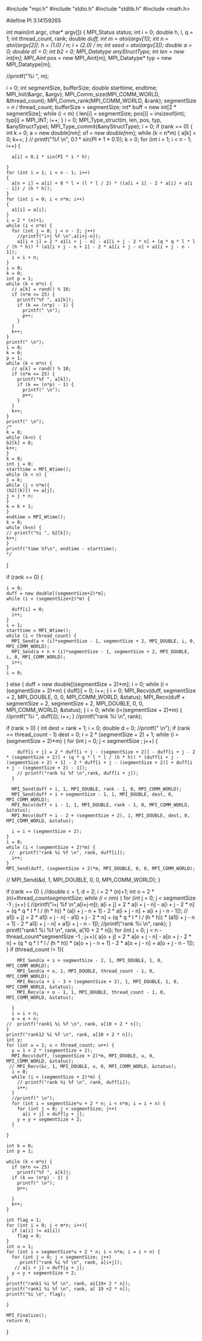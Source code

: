 #include "mpi.h"
#include "stdio.h"
#include "stdlib.h"
#include <math.h>

#define PI 3.14159265

int main(int argc, char* argv[]) {
  MPI_Status status;
  int i = 0;
  double h, l, q = 1;
  int thread_count, rank;
  double *duff;
  int m = atoi(argv[1]);
  int n = atoi(argv[2]);
  h = (1.0) / n;
  l = (2.0) / m;
  int seed = atoi(argv[3]);
  double *a = 0;
  double *a1 = 0;
  int* b2 = 0;
  MPI_Datatype anyStructType;
  int* len = new int[m];
  MPI_Aint* pos = new MPI_Aint[m];
  MPI_Datatype* typ = new MPI_Datatype[m];

  //printf("%i ", m);


  i = 0;
  int segmentSize, bufferSize;
  double starttime, endtime;
  MPI_Init(&argc, &argv);
  MPI_Comm_size(MPI_COMM_WORLD, &thread_count);
  MPI_Comm_rank(MPI_COMM_WORLD, &rank);
  segmentSize = n / thread_count;
  bufferSize = segmentSize;
  int* buff = new int[2 * segmentSize];
  while (i < m) {
    len[i] = segmentSize;
    pos[i] = i*n*sizeof(int);
    typ[i] = MPI_INT;
    i++;
  }
  i = 0;
  MPI_Type_struct(m, len, pos, typ, &anyStructType);
  MPI_Type_commit(&anyStructType);
  i = 0;
  if (rank == 0) {
    int k = 0;
    a = new double[n*m];
    a1 = new double[n*m];
    while (k < n*m) {
      a[k] = 0;
      k++;
    }
    // printf("%f \n", 0.1 * sin(PI * 1 * 0.1));
    k = 0;
    for (int i = 1; i < n - 1; i++)
    {

      a[i] = 0.1 * sin(PI * i * h);

    }
    for (int i = 1; i < n - 1; i++)
    {
      a[n + i] = a[i] + 0 * l + (l * l / 2) * ((a[i + 1] - 2 * a[i] + a[i - 1]) / (h * h));
    }
    for (int i = 0; i < n*m; i++)
    {
      a1[i] = a[i];
    }
    i = 2 * (n)+1;
    while (i < n*m) {
      for (int j = 0; j < n - 2; j++)
        //printf("i+j %f \n",a[i+j-n]);
        a1[i + j] = 2 * a1[i + j - n] - a1[i + j - 2 * n] + (q * q * l * l / (h * h)) * (a1[i + j - n + 1] - 2 * a1[i + j - n] + a1[i + j - n - 1]);
      i = i + n;
    }
    i = 0;
    k = 0;
    int p = 1;
    while (k < m*n) {
      // a[k] = rand() % 10;
      if (n*m <= 25) {
        printf("%f ", a1[k]);
        if (k == (n*p) - 1) {
          printf(" \n");
          p++;
        }
      }
      k++;
    }
    printf(" \n");
    i = 0;
    k = 0;
    p = 1;
    while (k < m*n) {
      // a[k] = rand() % 10;
      if (n*m <= 25) {
        printf("%f ", a[k]);
        if (k == (n*p) - 1) {
          printf(" \n");
          p++;
        }
      }
      k++;
    }
    printf(" \n");
    /*
    k = 0;
    while (k<n) {
    b2[k] = 0;
    k++;
    }
    k = 0;
    int j = 0;
    starttime = MPI_Wtime();
    while (k < n) {
    j = k;
    while (j < n*m){
    (b2[(k)]) += a[j];
    j = j + n;
    }
    k = k + 1;
    }
    endtime = MPI_Wtime();
    k = 0;
    while (k<n) {
    // printf("%i ", b2[k]);
    k++;
    }
    printf("time %f\n", endtime - starttime);
    */
  }

  if (rank == 0) {

    i = 0;
    duff = new double[(segmentSize+2)*m];
    while (i < (segmentSize+2)*m) {

      duff[i] = 0;
      i++;
    }
    i = 1;
    starttime = MPI_Wtime();
    while (i < thread_count) {
      MPI_Send(a + (i)*segmentSize - 1, segmentSize + 2, MPI_DOUBLE, i, 0, MPI_COMM_WORLD);
      MPI_Send(a + n + (i)*segmentSize - 1, segmentSize + 2, MPI_DOUBLE, i, 0, MPI_COMM_WORLD);
      i++;
    }
    i = 0;
  }
  else {
    duff = new double[(segmentSize + 2)*m];
    i = 0;
    while (i < (segmentSize + 2)*m) {
      duff[i] = 0;
      i++;
    }
    i = 0;
    MPI_Recv(duff, segmentSize + 2, MPI_DOUBLE, 0, 0, MPI_COMM_WORLD, &status);
    MPI_Recv(duff + segmentSize + 2, segmentSize + 2, MPI_DOUBLE, 0, 0, MPI_COMM_WORLD, &status);
  }
  i = 0;
  while (i<(segmentSize + 2)*m) {
    //printf("%i ", duff[i]);
    i++;
  }
  //printf("rank %i \n", rank);

  if (rank > 0) {
    int dest = rank + 1;
    i = 0;
    double d = 0;
    //printf(" \n");
    if (rank == thread_count - 1)
      dest = 0;
    i = 2 * (segmentSize + 2) + 1;
    while (i < (segmentSize + 2)*m) {
      for (int j = 0; j < segmentSize ; j++) {

        duff[i + j] = 2 * duff[i + j - (segmentSize + 2)] - duff[i + j - 2 * (segmentSize + 2)] + (q * q * l * l / (h * h)) * (duff[i + j - (segmentSize + 2) + 1] - 2 * duff[i + j - (segmentSize + 2)] + duff[i + j - (segmentSize + 2) - 1]);
        // printf("rank %i %f \n",rank, duff[i + j]);
      }
      
      MPI_Send(duff + i, 1, MPI_DOUBLE, rank - 1, 0, MPI_COMM_WORLD);
      MPI_Send(duff + i + segmentSize - 1, 1, MPI_DOUBLE, dest, 0, MPI_COMM_WORLD);
      MPI_Recv(duff + i - 1, 1, MPI_DOUBLE, rank - 1, 0, MPI_COMM_WORLD, &status);
      MPI_Recv(duff + i - 2 + (segmentSize + 2), 1, MPI_DOUBLE, dest, 0, MPI_COMM_WORLD, &status);
      
      i = i + (segmentSize + 2);
    }
    i = 0;
    while (i < (segmentSize + 2)*m) {
     //  printf("rank %i %f \n", rank, duff[i]);
      i++;
    }
    MPI_Send(duff, (segmentSize + 2)*m, MPI_DOUBLE, 0, 0, MPI_COMM_WORLD);
   // MPI_Send(&d, 1, MPI_DOUBLE, 0, 0, MPI_COMM_WORLD);
  }

  if (rank == 0) {
    //double c = 1, d = 2;
    i = 2 * (n)+1;
    int o = 2 * (n)+thread_count*segmentSize;
    while (i < n*m) {
      for (int j = 0; j < segmentSize -1 ; j++) {
        //printf("i+j %f \n",a[i+j-n]);
        a[i + j] = 2 * a[i + j - n] - a[i + j - 2 * n] + (q * q * l * l / (h * h)) * (a[i + j - n + 1] - 2 * a[i + j - n] + a[i + j - n - 1]);
       // a1[i + j] = 2 * a1[i + j - n] - a1[i + j - 2 * n] + (q * q * l * l / (h * h)) * (a1[i + j - n + 1] - 2 * a1[i + j - n] + a1[i + j - n - 1]);
        //printf("rank %i \n", rank);
      }
      printf("rank1 %i %f \n", rank, a[10 + 2 * n]);
      for (int j = 0; j < n - thread_count*segmentSize -1 ; j++){
        a[o + j] = 2 * a[o + j - n] - a[o + j - 2 * n] + (q * q * l * l / (h * h)) * (a[o + j - n + 1] - 2 * a[o + j - n] + a[o + j - n - 1]);
      }
      if (thread_count != 1){
        
        MPI_Send(a + i + segmentSize - 2, 1, MPI_DOUBLE, 1, 0, MPI_COMM_WORLD);
        MPI_Send(a + o, 1, MPI_DOUBLE, thread_count - 1, 0, MPI_COMM_WORLD);
        MPI_Recv(a + i - 3 + (segmentSize + 2), 1, MPI_DOUBLE, 1, 0, MPI_COMM_WORLD, &status);
        MPI_Recv(a + o - 1, 1, MPI_DOUBLE, thread_count - 1, 0, MPI_COMM_WORLD, &status);
        
      }
      i = i + n;
      o = o + n;
    //  printf("rank1 %i %f \n", rank, a[10 + 2 * n]);
    }
    printf("rank12 %i %f \n", rank, a[10 + 2 * n]);
    int y;
    for (int u = 1; u < thread_count; u++) {
      y = 1 + 2 * (segmentSize + 2);
      MPI_Recv(duff, (segmentSize + 2)*m, MPI_DOUBLE, u, 0, MPI_COMM_WORLD, &status);
     // MPI_Recv(&c, 1, MPI_DOUBLE, u, 0, MPI_COMM_WORLD, &status);
      i = 0;
      while (i < (segmentSize + 2)*m) {
        // printf("rank %i %f \n", rank, duff[i]);
        i++;
      }
      //printf(" \n");
      for (int i = segmentSize*u + 2 * n; i < n*m; i = i + n) {
        for (int j = 0; j < segmentSize; j++)
          a[i + j] = duff[y + j];
        y = y + segmentSize + 2;
      }
      
    }
   
    int k = 0;
    int p = 1;

    while (k < m*n) {
      if (m*n <= 25)
        printf("%f ", a[k]);
      if (k == (n*p) - 1) {
        printf(" \n");
        p++;

      }
      k++;
    }

    int flag = 1;
    for (int i = 0; i < m*n; i++){
      if (a[i] != a1[i])
        flag = 0;
    }
    int u = 1;
    for (int i = segmentSize*u + 2 * n; i < n*m; i = i + n) {
      for (int j = 0; j < segmentSize; j++)
         printf("rank %i %f \n", rank, a[i+j]);
       // a[i + j] = duff[y + j];
      y = y + segmentSize + 2;
    }
    printf("rank1 %i %f \n", rank, a1[19+ 2 * n]);
    printf("rank1 %i %f \n", rank, a[ 19 +2 * n]);
    printf("%i \n", flag);

    }

    MPI_Finalize();
    return 0;
  
}
